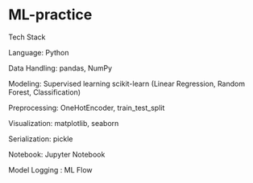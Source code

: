 # ML-practice
Tech Stack

Language: Python

Data Handling: pandas, NumPy

Modeling: Supervised learning scikit-learn (Linear Regression, Random Forest, Classification)

Preprocessing: OneHotEncoder, train_test_split

Visualization: matplotlib, seaborn

Serialization: pickle

Notebook: Jupyter Notebook

Model Logging : ML Flow
